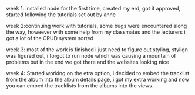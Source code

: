 week 1: installed node for the first time, created my erd, got it approved, started following the tutorials set out by anne

week 2:continuing work with tutorials, some bugs were encountered along the way, howeever with some help from my classmates and the lecturers i got a lot of the CRUD system sorted


week 3: most of the work is finished i just need to figure out styling, 
stylign was figured out, i forgot to run node which was causing a mountain of problems but in the end we got there and the websites looking nice

week 4: Started working on the etra option, i decided to embed the tracklist from the album into the album details page, i got my extra working and now you can embed the tracklists from the albums into the views.